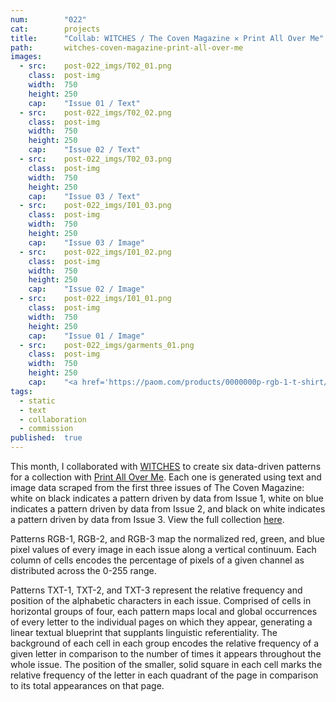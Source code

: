 ```yaml
---
num:        "022"
cat:        projects
title:      "Collab: WITCHES / The Coven Magazine ✕ Print All Over Me"
path:       witches-coven-magazine-print-all-over-me
images:
  - src:    post-022_imgs/T02_01.png
    class:  post-img
    width:  750
    height: 250
    cap:    "Issue 01 / Text"
  - src:    post-022_imgs/T02_02.png
    class:  post-img
    width:  750
    height: 250
    cap:    "Issue 02 / Text"
  - src:    post-022_imgs/T02_03.png
    class:  post-img
    width:  750
    height: 250
    cap:    "Issue 03 / Text"
  - src:    post-022_imgs/I01_03.png
    class:  post-img
    width:  750
    height: 250
    cap:    "Issue 03 / Image"
  - src:    post-022_imgs/I01_02.png
    class:  post-img
    width:  750
    height: 250
    cap:    "Issue 02 / Image"
  - src:    post-022_imgs/I01_01.png
    class:  post-img
    width:  750
    height: 250
    cap:    "Issue 01 / Image"
  - src:    post-022_imgs/garments_01.png
    class:  post-img
    width:  750
    height: 250
    cap:    "<a href='https://paom.com/products/0000000p-rgb-1-t-shirt/'>RGB-1 T-shirt</a>, <a href='https://paom.com/products/0000000p-rgb-3-block-top/'>RGB-3 Block top</a>"
tags:
  - static
  - text
  - collaboration
  - commission
published:  true
---
```

This month, I collaborated with [WITCHES](http://www.witchesofbushwick.com/) to create six data-driven patterns for a collection with [Print All Over Me](http://printallover.me). Each one is generated using text and image data scraped from the first three issues of The Coven Magazine: white on black indicates a pattern driven by data from Issue 1, white on blue indicates a pattern driven by data from Issue 2, and black on white indicates a pattern driven by data from Issue 3. View the full collection [here](https://paom.com/collections/witches/). 

Patterns RGB-1, RGB-2, and RGB-3 map the normalized red, green, and blue pixel values of every image in each issue along a vertical continuum. Each column of cells encodes the percentage of pixels of a given channel as distributed across the 0-255 range.

Patterns TXT-1, TXT-2, and TXT-3 represent the relative frequency and position of the alphabetic characters in each issue. Comprised of cells in horizontal groups of four, each pattern maps local and global occurrences of every letter to the individual pages on which they appear, generating a linear textual blueprint that supplants linguistic referentiality. The background of each cell in each group encodes the relative frequency of a given letter in comparison to the number of times it appears throughout the whole issue. The position of the smaller, solid square in each cell marks the relative frequency of the letter in each quadrant of the page in comparison to its total appearances on that page. 
